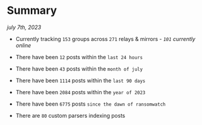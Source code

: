 
# Summary
_july 7th, 2023_

- Currently tracking `153` groups across `271` relays & mirrors - _`101` currently online_

- There have been `12` posts within the `last 24 hours`

- There have been `43` posts within the `month of july`

- There have been `1114` posts within the `last 90 days`

- There have been `2084` posts within the `year of 2023`

- There have been `6775` posts `since the dawn of ransomwatch`

- There are `80` custom parsers indexing posts
